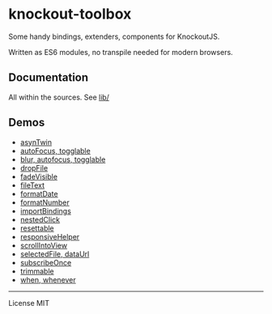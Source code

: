 # knockout-toolbox

Some handy bindings, extenders, components for KnockoutJS.

Written as ES6 modules, no transpile needed for modern browsers.  

## Documentation

All within the sources. See [lib/](./lib)

## Demos

<!-- autoggenerated file list *** DO NOT EDIT *** -->

* [asynTwin](./demo/asynTwin.html)
* [autoFocus, togglable](./demo/autoFocus-togglable.html)
* [blur, autofocus, togglable](./demo/blur-autofocus-togglable.html)
* [dropFile](./demo/dropFile.html)
* [fadeVisible](./demo/fadeVisible.html)
* [fileText](./demo/fileText.html)
* [formatDate](./demo/formatDate.html)
* [formatNumber](./demo/formatNumber.html)
* [importBindings](./demo/importBindings.html)
* [nestedClick](./demo/nestedClick.html)
* [resettable](./demo/resettable.html)
* [responsiveHelper](./demo/responsiveHelper.html)
* [scrollIntoView](./demo/scrollIntoView.html)
* [selectedFile, dataUrl](./demo/selectedFile-dataUrl.html)
* [subscribeOnce](./demo/subscribeOnce.html)
* [trimmable](./demo/trimmable.html)
* [when, whenever](./demo/when-whenever.html)

<!-- /autoggenerated file list *** DO NOT EDIT *** -->

---

License MIT